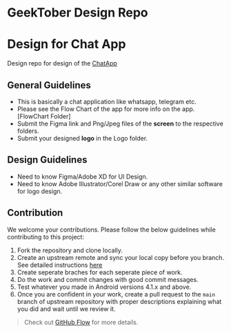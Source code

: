 # GeekTober Design Repo

# Design for Chat App
Design repo for design of the [ChatApp](https://github.com/GeekHaven/ChatApp)

## General Guidelines
- This is basically a chat application like whatsapp, telegram etc.
- Please see the Flow Chart of the app for more info on the app. [FlowChart Folder]
- Submit the Figma link and Png/Jpeg files of the **screen** to the respective folders.
- Submit your designed **logo** in the Logo folder.

## Design Guidelines
- Need to know Figma/Adobe XD for UI Design.
- Need to know Adobe Illustrator/Corel Draw or any other similar software for logo design.

## Contribution

We welcome your contributions. Please follow the below guidelines while contributing to this project:

1. Fork the repository and clone locally.
2. Create an upstream remote and sync your local copy before you branch. See detailed instructions [here](https://help.github.com/articles/syncing-a-fork)
3. Create seperate braches for each seperate piece of work.
4. Do the work and commit changes with good commit messages.
5. Test whatever you made in Android versions 4.1.x and above.
6. Once you are confident in your work, create a pull request to the `main` branch of upstream repository with proper descriptions explaining what you did and wait until we review it.

> Check out [GitHub Flow](https://guides.github.com/introduction/flow/) for more details.
